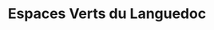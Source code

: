 ---
title: "Espaces Verts du Languedoc"
url: /toulouse/espaces-verts-du-languedoc/
shop: Garten-Center
---